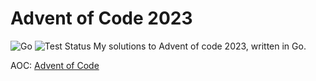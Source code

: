 # Advent of Code 2023
![Go](https://img.shields.io/badge/go-%2300ADD8.svg?style=for-the-badge&logo=go&logoColor=white)
![Test Status](https://github.com/all-c-a-p-s/Advent-of-Code-2023/actions/workflows/go.yml/badge.svg)
My solutions to Advent of code 2023, written in Go.

AOC: [Advent of Code](https://adventofcode.com/)
